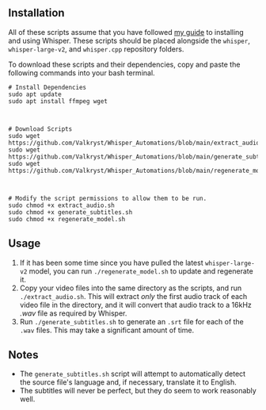 ## Installation

All of these scripts assume that you have followed [my guide](https://www.valkryst.com/posts/42) to installing and using Whisper. These scripts should be placed alongside the `whisper`, `whisper-large-v2`, and `whisper.cpp` repository folders.

To download these scripts and their dependencies, copy and paste the following commands into your bash terminal.

```shell
# Install Dependencies
sudo apt update
sudo apt install ffmpeg wget



# Download Scripts
sudo wget https://github.com/Valkryst/Whisper_Automations/blob/main/extract_audio.sh
sudo wget https://github.com/Valkryst/Whisper_Automations/blob/main/generate_subtitles.sh
sudo wget https://github.com/Valkryst/Whisper_Automations/blob/main/regenerate_model.sh



# Modify the script permissions to allow them to be run.
sudo chmod +x extract_audio.sh
sudo chmod +x generate_subtitles.sh
sudo chmod +x regenerate_model.sh
```

## Usage

1. If it has been some time since you have pulled the latest `whisper-large-v2` model, you can run `./regenerate_model.sh` to update and regenerate it.
2. Copy your video files into the same directory as the scripts, and run `./extract_audio.sh`. This will extract _only_ the first audio track of each video file in the directory, and it will convert that audio track to a 16kHz _.wav_ file as required by Whisper.
3. Run `./generate_subtitles.sh` to generate an `.srt` file for each of the `.wav` files. This may take a significant amount of time.

## Notes

* The `generate_subtitles.sh` script will attempt to automatically detect the source file's language and, if necessary, translate it to English.
* The subtitles will never be perfect, but they do seem to work reasonably well.
